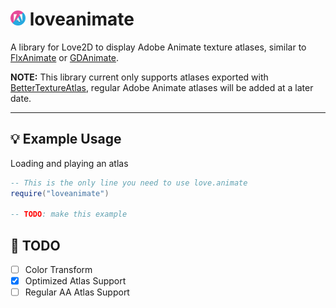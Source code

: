 # <img src="./logo.png" width="24" height="24" /> loveanimate
A library for Love2D to display Adobe Animate texture atlases, similar to [FlxAnimate](https://lib.haxe.org/p/flxanimate/) or [GDAnimate](https://github.com/what-is-a-git/gdanimate).

**NOTE:** This library current only supports atlases exported with [BetterTextureAtlas](https://github.com/Dot-Stuff/BetterTextureAtlas), regular Adobe Animate atlases will be added at a later date.

---

## 💡 Example Usage
Loading and playing an atlas
```lua
-- This is the only line you need to use love.animate
require("loveanimate")

-- TODO: make this example
```

## 📜 TODO
- [ ] Color Transform
- [X] Optimized Atlas Support
- [ ] Regular AA Atlas Support